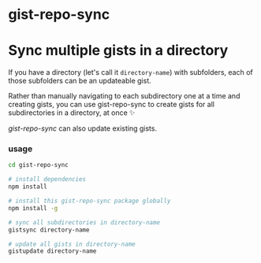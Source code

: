 # gist-repo-sync

# Sync multiple gists in a directory

If you have a directory (let's call it `directory-name`) with subfolders, each of those subfolders can be an updateable gist.

Rather than manually navigating to each subdirectory one at a time and creating gists, you can use gist-repo-sync to create gists for all subdirectories in a directory, at once ✨

_gist-repo-sync_ can also update existing gists.

### usage

```bash
cd gist-repo-sync

# install dependencies
npm install

# install this gist-repo-sync package globally
npm install -g

# sync all subdirectories in directory-name
gistsync directory-name

# update all gists in directory-name
gistupdate directory-name
```
